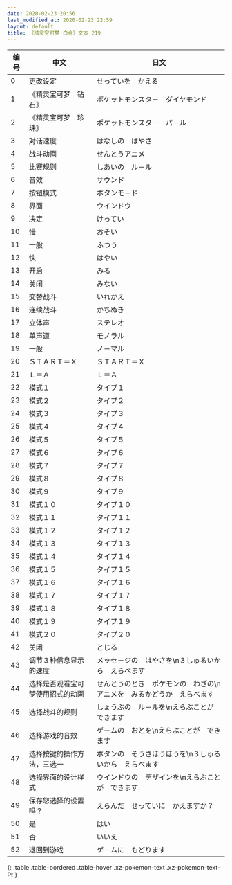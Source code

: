 ```yaml
---
date: 2020-02-23 20:56
last_modified_at: 2020-02-23 22:59
layout: default
title: 《精灵宝可梦 白金》文本 219
---
```

| 编号 | 中文 | 日文 |
| ---- | ---- | ---- |
| 0 | 更改设定 | せっていを　かえる |
| 1 | 《精灵宝可梦　钻石》 | ポケットモンスタ－　ダイヤモンド |
| 2 | 《精灵宝可梦　珍珠》 | ポケットモンスタ－　パ－ル |
| 3 | 对话速度 | はなしの　はやさ |
| 4 | 战斗动画 | せんとうアニメ |
| 5 | 比赛规则 | しあいの　ル－ル |
| 6 | 音效 | サウンド |
| 7 | 按钮模式 | ボタンモ－ド |
| 8 | 界面 | ウインドウ |
| 9 | 决定 | けってい |
| 10 | 慢 | おそい |
| 11 | 一般 | ふつう |
| 12 | 快 | はやい |
| 13 | 开启 | みる |
| 14 | 关闭 | みない |
| 15 | 交替战斗 | いれかえ |
| 16 | 连续战斗 | かちぬき |
| 17 | 立体声 | ステレオ |
| 18 | 单声道 | モノラル |
| 19 | 一般 | ノ－マル |
| 20 | ＳＴＡＲＴ＝Ｘ | ＳＴＡＲＴ＝Ｘ |
| 21 | Ｌ＝Ａ | Ｌ＝Ａ |
| 22 | 模式１ | タイプ１ |
| 23 | 模式２ | タイプ２ |
| 24 | 模式３ | タイプ３ |
| 25 | 模式４ | タイプ４ |
| 26 | 模式５ | タイプ５ |
| 27 | 模式６ | タイプ６ |
| 28 | 模式７ | タイプ７ |
| 29 | 模式８ | タイプ８ |
| 30 | 模式９ | タイプ９ |
| 31 | 模式１０ | タイプ１０ |
| 32 | 模式１１ | タイプ１１ |
| 33 | 模式１２ | タイプ１２ |
| 34 | 模式１３ | タイプ１３ |
| 35 | 模式１４ | タイプ１４ |
| 36 | 模式１５ | タイプ１５ |
| 37 | 模式１６ | タイプ１６ |
| 38 | 模式１７ | タイプ１７ |
| 39 | 模式１８ | タイプ１８ |
| 40 | 模式１９ | タイプ１９ |
| 41 | 模式２０ | タイプ２０ |
| 42 | 关闭 | とじる |
| 43 | 调节３种信息显示的速度 | メッセ－ジの　はやさを\n３しゅるいから　えらべます |
| 44 | 选择是否观看宝可梦使用招式的动画 | せんとうのとき　ポケモンの　わざの\nアニメを　みるかどうか　えらべます |
| 45 | 选择战斗的规则 | しょうぶの　ル－ルを\nえらぶことが　できます |
| 46 | 选择游戏的音效 | ゲ－ムの　おとを\nえらぶことが　できます |
| 47 | 选择按键的操作方法，三选一 | ボタンの　そうさほうほうを\n３しゅるいから　えらべます |
| 48 | 选择界面的设计样式 | ウインドウの　デザインを\nえらぶことが　できます |
| 49 | 保存您选择的设置吗？ | えらんだ　せっていに　かえますか？ |
| 50 | 是 | はい |
| 51 | 否 | いいえ |
| 52 | 退回到游戏 | ゲ－ムに　もどります |
{: .table .table-bordered .table-hover .xz-pokemon-text .xz-pokemon-text-Pt }